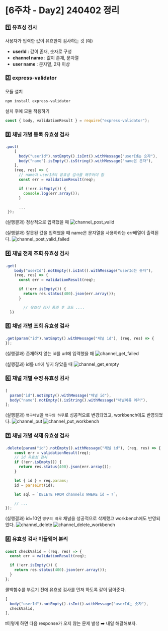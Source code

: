 # [6주차 - Day2] 240402 정리

### 1️⃣ 유효성 검사

사용자가 입력한 값이 유효한지 검사하는 것
(예)

- **userId** : 값이 존재, 숫자로 구성
- **channel name** : 값이 존재, 문자열
- **user name** : 문자열, 2자 이상

### 2️⃣ express-validator

모듈 설치

```shell
npm install express-validator
```

설치 후에 모듈 적용하기

```javascript
const { body, validationResult } = require("express-validator");
```

### 3️⃣ 채널 개별 등록 유효성 검사

```javascript
.post(
    [
      body("userId").notEmpty().isInt().withMessage("userId는 숫자"),
      body("name").isEmpty().isString().withMessage("name은 문자"),
    ],
    (req, res) => {
      // name과 userId의 유효성 검사를 해주어야 함
      const err = validationResult(req);

      if (!err.isEmpty()) {
        console.log(err.array());
      }

      ...
 });
```

(실행결과) 정상적으로 입력했을 때
![channel_post_valid](../img/6주차_img/6-2-1.png)

(실행결과) 잘못된 값을 입력했을 때 name은 문자열을 사용하라는 err배열이 출력된다.
![channel_post_valid_failed](../img/6주차_img/6-2-2.png)

### 4️⃣ 채널 전체 조회 유효성 검사

```javascript
.get(
    body("userId").notEmpty().isInt().withMessage("userId는 숫자"),
    (req, res) => {
      const err = validationResult(req);

      if (!err.isEmpty()) {
        return res.status(400).json(err.array());
      }

        // 유효성 검사 통과 후 코드 ....
  })
```

### 5️⃣ 채널 개별 조회 유효성 검사

```javascript
.get(param("id").notEmpty().withMessage("채널 id"), (req, res) => {
});
```

(실행결과) 존재하지 않는 id를 url에 입력했을 때
![channel_get_failed](../img/6주차_img/6-2-3.png)

(실행결과) id를 url에 넣지 않았을 때
![channel_get_empty](../img/6주차_img/6-2-4.png)

### 6️⃣ 채널 개별 수정 유효성 검사

```javascript
[
  param("id").notEmpty().withMessage("채널 id"),
  body("name").notEmpty().isString().withMessage("채널이름 에러"),
];
```

(실행결과) `맹구채널`을 `맹구의 하루`로 성공적으로 변경되었고, workbench에도 반영되었다.
![channel_put](../img/6주차_img/6-2-5.png)
![channel_put_workbench](../img/6주차_img/6-2-6.png)

### 7️⃣ 채널 개별 삭제 유효성 검사

```javascript
.delete(param("id").notEmpty().withMessage("채널 id"), (req, res) => {
    const err = validationResult(req);
    // id 유효성 검사
    if (!err.isEmpty()) {
      return res.status(400).json(err.array());
    }

    let { id } = req.params;
    id = parseInt(id);

    let sql = `DELETE FROM channels WHERE id = ?`;

    // ...
});
```

(실행결과) id=10인 `맹구의 하루` 채널을 성공적으로 삭제했고 workbench에도 반영되었다.
![channel_delete](../img/6주차_img/6-2-7.png)
![channel_delete_workbench](../img/6주차_img/6-2-8.png)

### 8️⃣ 유효성 검사 미들웨어 분리

```javascript
const checkValid = (req, res) => {
  const err = validationResult(req);

  if (!err.isEmpty()) {
    return res.status(400).json(err.array());
  }
};
```

콜백함수를 부르기 전에 유효성 검사를 먼저 하도록 같이 담아준다.

```javascript
[
  body("userId").notEmpty().isInt().withMessage("userId는 숫자"),
  checkValid,
],
```

❗️이렇게 하면 다음 response가 오지 않는 문제 발생 ➡️ 내일 해결해보자.
